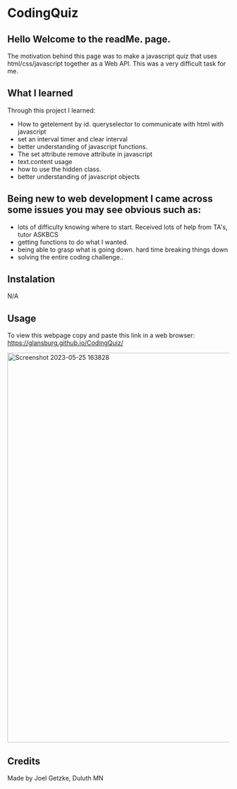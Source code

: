 # CodingQuiz


## Hello Welcome to the readMe. page.
The motivation behind this page was to make a javascript quiz that uses html/css/javascript together as a Web API. This was a very difficult task for me.
## What I learned
Through this project I learned:
* How to getelement by id. queryselector to communicate with html with javascript
* set an interval timer and clear interval
* better understanding of javascript functions.
* The set attribute remove attribute in javascript
* text.content usage
* how to use the hidden class.
* better understanding of javascript objects
  
## Being new to web development I came across some issues you may see obvious such as:
* lots of difficulty knowing where to start. Received lots of help from TA's, tutor ASKBCS
* getting functions to do what I wanted.
* being able to grasp what is going down. hard time breaking things down
* solving the entire coding challenge..
 ## Instalation
N/A

## Usage
To view this webpage copy and paste this link in a web browser: https://glansburg.github.io/CodingQuiz/ 

<img width="882" alt="Screenshot 2023-05-25 163828" src="https://github.com/Glansburg/CodingQuiz/assets/117139285/4bb82f6a-d62d-45e8-bfa8-c9da746987a2">


## Credits

Made by Joel Getzke, Duluth MN

